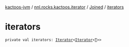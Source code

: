 [kactoos-jvm](../../index.md) / [nnl.rocks.kactoos.iterator](../index.md) / [Joined](index.md) / [iterators](./iterators.md)

# iterators

`private val iterators: `[`Iterator`](https://kotlinlang.org/api/latest/jvm/stdlib/kotlin.collections/-iterator/index.html)`<`[`Iterator`](https://kotlinlang.org/api/latest/jvm/stdlib/kotlin.collections/-iterator/index.html)`<`[`T`](index.md#T)`>>`